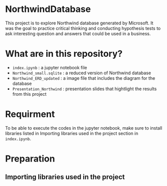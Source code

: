 # NorthwindDatabase
This project is to explore Northwind database generated by Microsoft. It was the goal to practice critical thinking and conducting hypothesis tests to ask interesting question and answers that could be used in a business.

# What are in this repository?
* `index.ipynb` : a jupyter notebook file
* `Northwind_small.sqlite` : a reduced version of Northwind database
* `Northwind_ERD_updated` : a image file that includes the diagram for the database
* `Presentation_Northwind` : presentation slides that hightlight the results from this project

# Requirment
To be able to execute the codes in the jupyter notebook, make sure to install libraries listed in Importing libraries used in the project section in `index.ipynb`.  

# Preparation 
## Importing libraries used in the project
